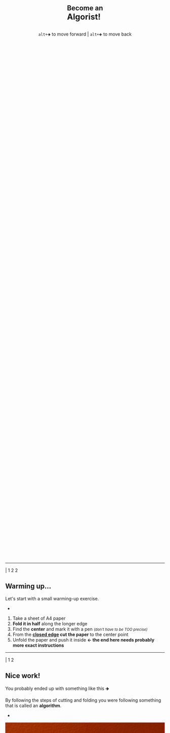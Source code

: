 <div style="display:flex; flex-direction:column; justify-content: center; align-items: center; height: 85vh;">
  <h2>
    Become an<br>
    <big>Algorist!</big>
  </h2>

<code>alt+🡺</code> to move forward | <code>alt+🡸</code> to move back

</div>

---

| 1 2 2

## Warming up...

Let's start with a small warming-up exercise.

-

1. Take a sheet of A4 paper
2. **Fold it in half** along the longer edge
3. Find the **center** and mark it with a pen <small>*(don't have to be TOO precise)*</small>
4. From the **<u>closed edge</u> cut the paper** to the center point
5. Unfold the paper and push it inside **<- the end here needs probably more exact instructions**

---

| 1 2

## Nice work!

You probably ended up with something like this 🡺

By following the steps of cutting and folding you were following something that is called an **algorithm**.

-

![Origami result](./images/origami-output.jpg "Origami result")

---

<div class="slide-centered">

<div>

so...

# **An Algorithm**
#### is a __set of steps__ needed for __solving a certain problem__.
</div>
</div>

---

#### Repeating dots
<div>
<f-slider-data :sliders="[
    { title: 'step', from: 0.1, to: 2, value: 0.5, float: true },
  ]">
  <f-scene slot-scope="sdata" width="1000" height="500">
    <f-repeat-grid :step="sdata.value[0]">
      <f-group slot-scope="rdata">
        <f-group>  
          <f-line
            :points="[
              { x: 0, y: 0 },
              { x: 0, y: 0 },
            ]" 
            :stroke-width="3"
          />
        <f-group>
      </f-group>
    </f-repeat-grid>
  </f-scene>
</f-slider-data>
</div>

---

#### Adding x dimension
<div>
<f-slider-data :sliders="[
    { title: 'step', from: 0.1, to: 2, value: 0.5, float: true },
    { title: 'x-shift', from: -3, to: 3, value: 0.02, float: true },
  ]">
  <f-scene slot-scope="sdata" width="1000" height="500">
    <f-repeat-grid :step="sdata.value[0]">
      <f-group slot-scope="rdata">
          <f-line
            :points="[
              { x: 0, y: 0 },
              { x: sdata.value[1], y: 0 },
            ]" 
            :stroke-width="3" 
          />
      </f-group>
    </f-repeat-grid>
  </f-scene>
</f-slider-data>
</div>

---

#### Adding y dimension
<div>
<f-slider-data :sliders="[
    { title: 'step', from: 0.1, to: 2, value: 0.5, float: true },
    { title: 'x-shift', from: -3, to: 3, value: 0, float: true },
    { title: 'y-shift', from: -3, to: 3, value: 0.02, float: true },
  ]">
  <f-scene slot-scope="sdata" width="1000" height="500">
    <f-repeat-grid :step="sdata.value[0]">
      <f-group slot-scope="rdata">
          <f-line
            :points="[
              { x: 0, y: 0 },
              { x: sdata.value[1], y: sdata.value[2] },
            ]" 
            :stroke-width="3" 
          />
      </f-group>
    </f-repeat-grid>
  </f-scene>
</f-slider-data>
</div>

---

#### Rotate
<div>
<f-slider-data :sliders="[
    { title: 'step', from: 0.1, to: 2, value: 0.5, float: true },
    { title: 'x-shift', from: -3, to: 3, value: 0, float: true },
    { title: 'y-shift', from: -3, to: 3, value: 0, float: true },
    { title: 'rotation', from: -180, to: 180, value: 0.001, float: true },
  ]">
  <f-scene slot-scope="sdata" width="1000" height="500">
    <f-repeat-grid :step="sdata.value[0]">
      <f-group slot-scope="rdata" :rotation="{z: sdata.value[3] }">
          <f-line
            :points="[
              { x: 0, y: 0 },
              { x: sdata.value[1], y: sdata.value[2] },
            ]" 
            :stroke-width="3" 
          />
      </f-group>
    </f-repeat-grid>
  </f-scene>
</f-slider-data>
</div>

---

#### A box
<div>
<f-slider-data :sliders="[
    { title: 'step', from: 0.1, to: 2, value: 0.5, float: true },
    { title: 'x-shift', from: -3, to: 3, value: 0, float: true },
    { title: 'y-shift', from: -3, to: 3, value: 0, float: true },
    { title: 'rotation', from: -180, to: 180, value:0, float: true },
  ]">
  <f-scene slot-scope="sdataB" width="1000" height="500">
    <f-repeat-grid :step="sdataB.value[0]">
      <f-group slot-scope="rdata" :rotation="{z: sdataB.value[3] }">
          <f-box
            :points="[
              { x: 0, y: 0 },
              { x: sdataB.value[1], y: sdataB.value[2] },
            ]" 
            :stroke-width="1" 
          />
      </f-group>
    </f-repeat-grid>
  </f-scene>
</f-slider-data>
</div>

---

#### A circle
<div>
<f-slider-data :sliders="[
    { title: 'step', from: 0.1, to: 2, value: 0.5, float: true },
    { title: 'radius', from: 0, to: 3, value: 1, float: true },
  ]">
  <f-scene slot-scope="sdataC" width="1000" height="500">
    <f-repeat-grid :step="sdataC.value[0]">
      <f-group slot-scope="rdata">
          <f-circle
            :stroke-width="1" 
            :r = "sdataC.value[1]"
          />
      </f-group>
    </f-repeat-grid>
  </f-scene>
</f-slider-data>
</div>

---

#### A polygon
<div>
<f-slider-data :sliders="[
    { title: 'step', from: 0.1, to: 2, value: 0.5, float: true },
    { title: 'rotation', from: -180, to: 180, value: 0, float: true },
    { title: 'radius', from: 0, to: 3, value: 1, float: true },
    { title: 'sides', from: 3, to: 8, value: 3, float: false },
    
  ]">
  <f-scene slot-scope="sdata" width="1000" height="500">
    <f-repeat-grid :step="sdata.value[0]">
      <f-group slot-scope="rdata">
          <f-regularpolygon
            :rotation="{ z: sdata.value[1] }"
            :count="sdata.value[3]"
            :stroke-width="1" 
            :r = "sdata.value[2]"
          />
      </f-group>
    </f-repeat-grid>
  </f-scene>
</f-slider-data>
</div>

---

#### Random?
<div>
<f-slider-data :sliders="[
    { title: 'step', from: 0.1, to: 2, value: 0.5, float: true },
    { title: 'x-shift', from: -3, to: 3, value: 0, float: true },
    { title: 'y-shift', from: -3, to: 3, value: 0, float: true },
    { title: 'rotation', from: -180, to: 180, value: 0, float: true },
    { title: 'randomness coeficent', from: -2, to: 2, value: 0, float: true },
  ]">
  <f-scene slot-scope="sdata" width="500" height="500">
    <f-repeat-grid :step="sdata.value[0]">
      <f-group slot-scope="rdata" :rotation="{x: sdata.value[3] * random(0, sdata.value[4], true) }">
          <f-line
            :points="[
              { x: 0, y: 0 },
              { x: sdata.value[1], y: sdata.value[2] },
            ]" 
            :stroke-width="3" 
          />
      </f-group>
    </f-repeat-grid>
  </f-scene>
</f-slider-data>
</div>


